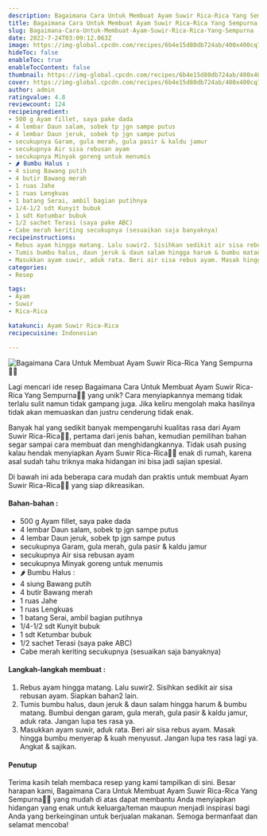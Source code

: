 ```yaml
---
description: Bagaimana Cara Untuk Membuat Ayam Suwir Rica-Rica Yang Sempurna"
title: Bagaimana Cara Untuk Membuat Ayam Suwir Rica-Rica Yang Sempurna
slug: Bagaimana-Cara-Untuk-Membuat-Ayam-Suwir-Rica-Rica-Yang-Sempurna
date: 2022-7-24T03:09:12.063Z
image: https://img-global.cpcdn.com/recipes/6b4e15d80db724ab/400x400cq70/photo.jpg
hideToc: false
enableToc: true
enableTocContent: false
thumbnail: https://img-global.cpcdn.com/recipes/6b4e15d80db724ab/400x400cq70/photo.jpg
cover: https://img-global.cpcdn.com/recipes/6b4e15d80db724ab/400x400cq70/photo.jpg
author: admin
ratingvalue: 4.8
reviewcount: 124
recipeingredient:
- 500 g Ayam fillet, saya pake dada
- 4 lembar Daun salam, sobek tp jgn sampe putus
- 4 lembar Daun jeruk, sobek tp jgn sampe putus
- secukupnya Garam, gula merah, gula pasir & kaldu jamur
- secukupnya Air sisa rebusan ayam
- secukupnya Minyak goreng untuk menumis
- 🌶 Bumbu Halus :
- 4 siung Bawang putih
- 4 butir Bawang merah
- 1 ruas Jahe
- 1 ruas Lengkuas
- 1 batang Serai, ambil bagian putihnya
- 1/4-1/2 sdt Kunyit bubuk
- 1 sdt Ketumbar bubuk
- 1/2 sachet Terasi (saya pake ABC)
- Cabe merah keriting secukupnya (sesuaikan saja banyaknya)
recipeinstructions:
- Rebus ayam hingga matang. Lalu suwir2. Sisihkan sedikit air sisa rebusan ayam. Siapkan bahan2 lain.
- Tumis bumbu halus, daun jeruk & daun salam hingga harum & bumbu matang. Bumbui dengan garam, gula merah, gula pasir & kaldu jamur, aduk rata. Jangan lupa tes rasa ya.
- Masukkan ayam suwir, aduk rata. Beri air sisa rebus ayam. Masak hingga bumbu menyerap & kuah menyusut. Jangan lupa tes rasa lagi ya. Angkat & sajikan.
categories:
- Resep

tags:
- Ayam
- Suwir
- Rica-Rica

katakunci: Ayam Suwir Rica-Rica
recipecuisine: Indonesian

---
```


![Bagaimana Cara Untuk Membuat Ayam Suwir Rica-Rica Yang Sempurna👩‍🍳](https://img-global.cpcdn.com/recipes/6b4e15d80db724ab/400x400cq70/photo.jpg)

Lagi mencari ide resep Bagaimana Cara Untuk Membuat Ayam Suwir Rica-Rica Yang Sempurna👩‍🍳 yang unik? Cara menyiapkannya memang tidak terlalu sulit namun tidak gampang juga. Jika keliru mengolah maka hasilnya tidak akan memuaskan dan justru cenderung tidak enak.

Banyak hal yang sedikit banyak mempengaruhi kualitas rasa dari Ayam Suwir Rica-Rica👩‍🍳, pertama dari jenis bahan, kemudian pemilihan bahan segar sampai cara membuat dan menghidangkannya. Tidak usah pusing kalau hendak menyiapkan Ayam Suwir Rica-Rica👩‍🍳 enak di rumah, karena asal sudah tahu triknya maka hidangan ini bisa jadi sajian spesial.

Di bawah ini ada beberapa cara mudah dan praktis untuk membuat Ayam Suwir Rica-Rica👩‍🍳 yang siap dikreasikan.

<!--inarticleads1-->

#### Bahan-bahan :

- 500 g Ayam fillet, saya pake dada
- 4 lembar Daun salam, sobek tp jgn sampe putus
- 4 lembar Daun jeruk, sobek tp jgn sampe putus
- secukupnya Garam, gula merah, gula pasir & kaldu jamur
- secukupnya Air sisa rebusan ayam
- secukupnya Minyak goreng untuk menumis
- 🌶 Bumbu Halus :
- 4 siung Bawang putih
- 4 butir Bawang merah
- 1 ruas Jahe
- 1 ruas Lengkuas
- 1 batang Serai, ambil bagian putihnya
- 1/4-1/2 sdt Kunyit bubuk
- 1 sdt Ketumbar bubuk
- 1/2 sachet Terasi (saya pake ABC)
- Cabe merah keriting secukupnya (sesuaikan saja banyaknya)

<!--inarticleads2-->

#### Langkah-langkah membuat :

1. Rebus ayam hingga matang. Lalu suwir2. Sisihkan sedikit air sisa rebusan ayam. Siapkan bahan2 lain.
1. Tumis bumbu halus, daun jeruk & daun salam hingga harum & bumbu matang. Bumbui dengan garam, gula merah, gula pasir & kaldu jamur, aduk rata. Jangan lupa tes rasa ya.
1. Masukkan ayam suwir, aduk rata. Beri air sisa rebus ayam. Masak hingga bumbu menyerap & kuah menyusut. Jangan lupa tes rasa lagi ya. Angkat & sajikan.

#### Penutup

Terima kasih telah membaca resep yang kami tampilkan di sini. Besar harapan kami, Bagaimana Cara Untuk Membuat Ayam Suwir Rica-Rica Yang Sempurna👩‍🍳 yang mudah di atas dapat membantu Anda menyiapkan hidangan yang enak untuk keluarga/teman maupun menjadi inspirasi bagi Anda yang berkeinginan untuk berjualan makanan. Semoga bermanfaat dan selamat mencoba!